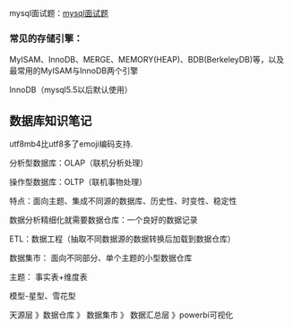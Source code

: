 
mysql面试题：[mysql面试题](https://kl66.top/2019/05/23/mysql面试题/)

### 常见的存储引擎：

MyISAM、InnoDB、MERGE、MEMORY(HEAP)、BDB(BerkeleyDB)等，以及最常用的MyISAM与InnoDB两个引擎

InnoDB（mysql5.5以后默认使用）



## 数据库知识笔记

utf8mb4比utf8多了emoji编码支持.

分析型数据库：OLAP（联机分析处理）

操作型数据库：OLTP（联机事物处理）

特点：面向主题、集成不同源的数据库、历史性、时变性、稳定性

数据分析精细化就需要数据仓库：一个良好的数据记录

ETL：数据工程（抽取不同数据源的数据转换后加载到数据仓库）

数据集市： 面向不同部分、单个主题的小型数据仓库



主题： 事实表+维度表



模型-星型、雪花型



天源层 》数据仓库 》 数据集市 》 数据汇总层 》powerbi可视化
